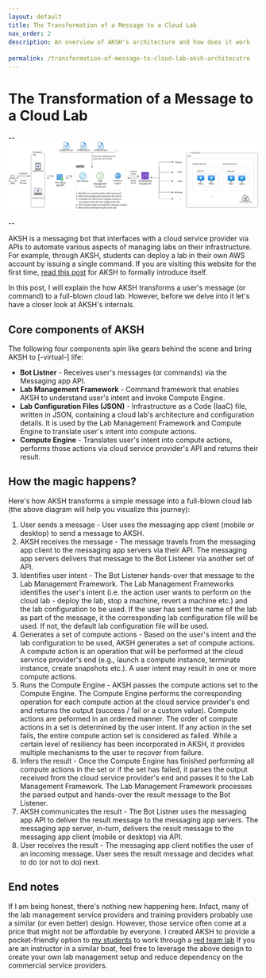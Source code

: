 ```yaml
---
layout: default
title: The Transformation of a Message to a Cloud Lab 
nav_order: 2
description: An overview of AKSH's architecture and how does it work  

permalink: /transformation-of-message-to-cloud-lab-aksh-architecutre
---
```

# The Transformation of a Message to a Cloud Lab

-- 
![AKSH Architecture](/images/AKSH-Arch.jpg "AKSH Architecture")

--

AKSH is a messaging bot that interfaces with a cloud service provider via APIs to automate various aspects of managing labs on their infrastructure. For example, through AKSH, students can deploy a lab in their own AWS account by issuing a single command. If you are visiting this website for the first time, [read this post](https://aksh.one/#hello-world---love-aksh) for AKSH to formally introduce itself.

In this post, I will explain the how AKSH transforms a user's message (or command) to a full-blown cloud lab. However, before we delve into it let's have a closer look at AKSH's internals.

## Core components of AKSH

The following four components spin like gears behind the scene and bring AKSH to [-virtual-] life:
 
 - **Bot Listner** - Receives user's messages (or commands) via the Messaging app API.
 - **Lab Management Framework** - Command framework that enables AKSH to understand user's intent and invoke Compute Engine.
 - **Lab Configuration Files (JSON)** - Infrastructure as a Code (IaaC) file, written in JSON, containing a cloud lab's architecture and configuration details. It is used by the Lab Management Framework and Compute Engine to translate user's intent into compute actions.
 - **Compute Engine** - Translates user's intent into compute actions, performs those actions via cloud service provider's API and returns their result.   

## How the magic happens? 

Here's how AKSH transforms a simple message into a full-blown cloud lab (the above diagram will help you visualize this journey):
 1. User sends a message - User uses the messaging app client (mobile or desktop) to send a message to AKSH.
 2. AKSH receives the message - The message travels from the messaging app client to the messaging app servers via their API. The messaging app servers delivers that message to the Bot Listener via another set of API.
 3. Identifies user intent - The Bot Listener hands-over that message to the Lab Management Framework. The Lab Management Frameworks identifies the user's intent (i.e. the action user wants to perform on the cloud lab - deploy the lab, stop a machine, revert a machine etc.) and the lab configuration to be used. If the user has sent the name of the lab as part of the message, it the corresponding lab configuration file will be used. If not, the default lab configuration file will be used. 
 4. Generates a set of compute actions - Based on the user's intent and the lab configuration to be used, AKSH generates a set of compute actions. A compute action is an operation that will be performed at the cloud servrice provider's end (e.g., launch a compute instance, terminate instance, create snapshots etc.). A user intent may result in one or more compute actions.
 5. Runs the Compute Engine - AKSH passes the compute actions set to the Compute Engine. The Compute Engine performs the corresponding operation for each compute action at the cloud service provider's end and returns the output (success / fail or a custom value). Compute actions are peformed in an ordered manner. The order of compute actions in a set is determined by the user intent. If any action in the set fails, the entire compute action set is considered as failed. While a certain level of resiliency has been incorporated in AKSH, it provides multiple mechanisms to the user to recover from failure. 
 6. Infers the result - Once the Compute Engine has finished performing all compute actions in the set or if the set has failed, it parses the output received from the cloud service provider's end and passes it to the Lab Management Framework. The Lab Management Framework processes the parsed output and hands-over the result message to the Bot Listener.
 7.  AKSH communicates the result - The Bot Listner uses the messaging app API to deliver the result message to the messaging app servers. The messaging app server, in-turn, delivers the result message to the messaging app client (mobile or desktop) via API.
 8.  User receives the result - The messaging app client notifies the user of an incoming message. User sees the result message and decides what to do (or not to do) next.

## End notes

If I am being honest, there's nothing new happening here. Infact, many of the lab management service providers and training providers probably use a similar (or even better) design. However, those service often come at a price that might not be affordable by everyone. I created AKSH to provide a pocket-friendly option to [my students](https://courses.yaksas.in) to work through a [red team lab](https://adversaryemulation.com) If you are an instructor in a similar boat, feel free to leverage the above design to create your own lab management setup and reduce dependency on the commercial service providers.
